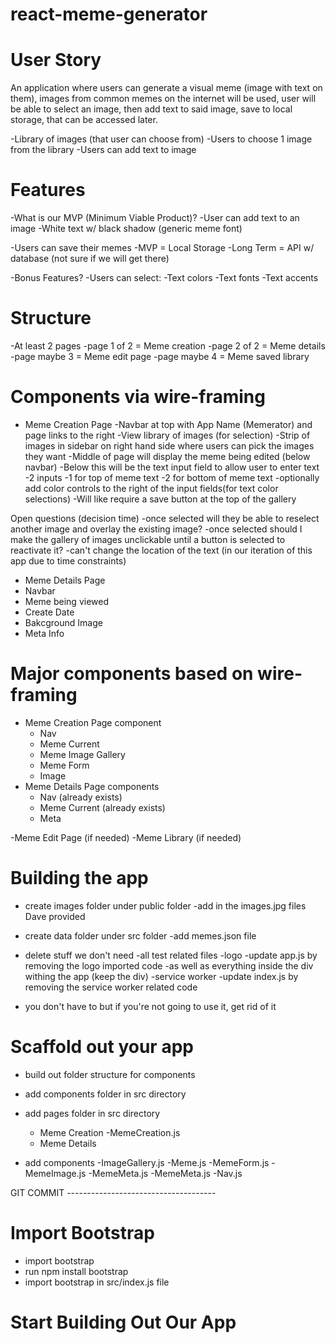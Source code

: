 # react-meme-generator

# User Story

An application where users can generate a visual meme (image with text on them), images from common memes on the internet will be used, user will be able to select an image, then add text to said image, save to local storage, that can be accessed later.

-Library of images (that user can choose from)
-Users to choose 1 image from the library
-Users can add text to image

# Features

-What is our MVP (Minimum Viable Product)?
-User can add text to an image
-White text w/ black shadow (generic meme font)

-Users can save their memes
-MVP = Local Storage
-Long Term = API w/ database (not sure if we will get there)

-Bonus Features?
-Users can select:
-Text colors
-Text fonts
-Text accents

# Structure

-At least 2 pages
-page 1 of 2 = Meme creation
-page 2 of 2 = Meme details
-page maybe 3 = Meme edit page
-page maybe 4 = Meme saved library

# Components via wire-framing

- Meme Creation Page
  -Navbar at top with App Name (Memerator) and page links to the right
  -View library of images (for selection)
  -Strip of images in sidebar on right hand side where users can pick the images they want
  -Middle of page will display the meme being edited (below navbar)
  -Below this will be the text input field to allow user to enter text
  -2 inputs
  -1 for top of meme text
  -2 for bottom of meme text
  -optionally add color controls to the right of the input fields(for text color selections)
  -Will like require a save button at the top of the gallery

Open questions (decision time)
-once selected will they be able to reselect another image and overlay the existing image?
-once selected should I make the gallery of images unclickable until a button is selected to reactivate it?
-can't change the location of the text (in our iteration of this app due to time constraints)

- Meme Details Page
- Navbar
- Meme being viewed
- Create Date
- Bakcground Image
- Meta Info

# Major components based on wire-framing

- Meme Creation Page component
  - Nav
  - Meme Current
  - Meme Image Gallery
  - Meme Form
  - Image
- Meme Details Page components
  - Nav (already exists)
  - Meme Current (already exists)
  - Meta

-Meme Edit Page (if needed)
-Meme Library (if needed)

# Building the app

- create images folder under public folder
  -add in the images.jpg files Dave provided

- create data folder under src folder
  -add memes.json file

- delete stuff we don't need
  -all test related files
  -logo
  -update app.js by removing the logo imported code
  -as well as everything inside the div withing the app (keep the div)
  -service worker
  -update index.js by removing the service worker related code

* you don't have to but if you're not going to use it, get rid of it

# Scaffold out your app

- build out folder structure for components

- add components folder in src directory

- add pages folder in src directory

  - Meme Creation
    -MemeCreation.js
  - Meme Details

- add components
  -ImageGallery.js
  -Meme.js
  -MemeForm.js
  -MemeImage.js
  -MemeMeta.js
  -MemeMeta.js
  -Nav.js

GIT COMMIT -------------------------------------

# Import Bootstrap
- import bootstrap
- run npm install bootstrap
- import bootstrap in src/index.js file

# Start Building Out Our App
